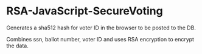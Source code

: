 # RSA-JavaScript-SecureVoting


Generates a sha512 hash for voter ID in the browser to be posted to the DB. 

Combines ssn, ballot number, voter ID and uses RSA encryption to encrypt the data.
